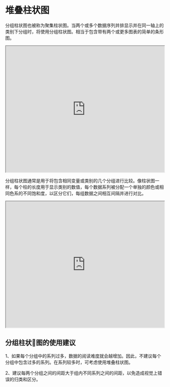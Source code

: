 # 堆叠柱状图

分组柱状图也被称为聚集柱状图。当两个或多个数据序列并排显示并在同一轴上的类别下分组时，将使用分组柱状图。相当于包含带有两个或更多图表的简单的条形图。

<iframe max-width="830" width="100%" height="400" 
src="https://gallery.echartsjs.com/view-lite.html?cid=xr13FAH54f&v=1">
</iframe>

分组柱状图通常是用于将包含相同变量或类别的几个分组进行比较。像柱状图一样，每个柱的长度用于显示类别的数值，每个数据系列被分配一个单独的颜色或相同色系的不同饱和度，以区分它们，每组数据之间相互间隔并进行对比。

<iframe max-width="830" width="100%" height="400" 
 src="https://gallery.echartsjs.com/view-lite.html?cid=xry8WsXdOW&v=3">
</iframe>


## 分组柱状图的使用建议

1、如果每个分组中的系列过多，数据的阅读难度就会越增加。因此，不建议每个分组中包含过多的系列。在系列较多时，可考虑使用堆叠柱状图。

2、建议每两个分组之间的间距大于组内不同系列之间的间距，以免造成视觉上错误的归类和区分。